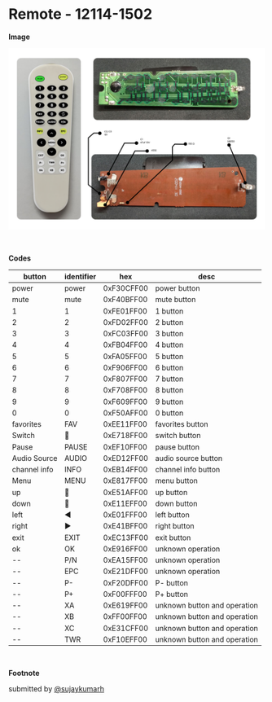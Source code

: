 # Remote - 12114-1502

**Image**

![remote](https://raw.githubusercontent.com/sujaykumarh/ir-remotes/main/remotes/12114-1502/remote.png)

<br>

**Codes**

button | identifier | hex | desc
------ | ---------- | --- | ----
power | power | 0xF30CFF00 | power button
mute | mute | 0xF40BFF00 | mute button
1 | 1 | 0xFE01FF00 | 1 button
2 | 2 | 0xFD02FF00 | 2 button
3 | 3 | 0xFC03FF00 | 3 button
4 | 4 | 0xFB04FF00 | 4 button
5 | 5 | 0xFA05FF00 | 5 button
6 | 6 | 0xF906FF00 | 6 button
7 | 7 | 0xF807FF00 | 7 button
8 | 8 | 0xF708FF00 | 8 button
9 | 9 | 0xF609FF00 | 9 button
0 | 0 | 0xF50AFF00 | 0 button
favorites | FAV | 0xEE11FF00 | favorites button
Switch | 🔁 | 0xE718FF00 | switch button
Pause | PAUSE | 0xEF10FF00 | pause button
Audio Source | AUDIO | 0xED12FF00 | audio source button
channel info | INFO | 0xEB14FF00 | channel info button
Menu | MENU | 0xE817FF00 | menu button
up | 🔼 | 0xE51AFF00 | up button
down | 🔽 | 0xE11EFF00  | down button
left | ◀️ | 0xE01FFF00 | left button
right | ▶️ | 0xE41BFF00 | right button
exit | EXIT | 0xEC13FF00 | exit button
ok | OK | 0xE916FF00 | unknown operation
-- | P/N | 0xEA15FF00 | unknown operation
-- | EPC | 0xE21DFF00 | unknown operation
-- | P- | 0xF20DFF00 | P- button
-- | P+ | 0xF00FFF00| P+ button
-- | XA | 0xE619FF00 | unknown button and operation
-- | XB | 0xFF00FF00 | unknown button and operation
-- | XC | 0xE31CFF00 | unknown button and operation
-- | TWR | 0xF10EFF00 | unknown button and operation

<br>

**Footnote**

submitted by [@sujaykumarh](https://github.com/sujaykumarh)